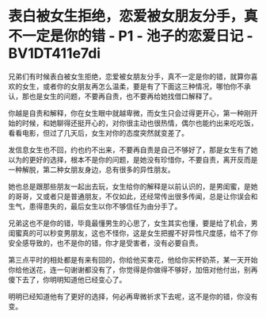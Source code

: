 # 表白被女生拒绝，恋爱被女朋友分手，真不一定是你的错 - P1 - 池子的恋爱日记 - BV1DT411e7di

兄弟们有时候表白被女生拒绝，恋爱被女朋友分手，真不一定是你的错，就算你喜欢的女生，或者你的女朋友再怎么温柔，要是有了下面这三种情况，哪怕你不承认，那也是女生的问题，不要再自责，也不要再给她找借口解释了。

你越是自责和解释，你在女生眼中就越卑微，而女生只会过得更开心，第一种刚开始的时候，和她聊得还挺开心的，对你很主动也很热情，偶尔也能约出来吃吃饭，看看电影，但过了几天后，女生对你的态度突然就变差了。

发信息女生也不回，约也约不出来，不要再自责是自己不够好了，那是女生有了她以为的更好的选择，根本不是你的问题，是她没有珍惜你，不要自责，离开反而是一种解脱，第二种女朋友身边，总有很多的异性朋友。

她也总是跟那些朋友一起出去玩，女生给你的解释是以前认识的，是男闺蜜，是她的哥哥，又或者只是普通朋友，不仅如此，还经常传出很多传闻，总是让你误会和生气，患得患失的，最后女生以你不够信任为由分手了。

兄弟这也不是你的错，毕竟最懂男生的心思了，女生其实也懂，要是给了机会，男闺蜜真的可以秒变男朋友，这也不怪你，这是女生把握不好异性尺度感，给不了你安全感导致的，也不是你的错，你才是受害者，没有必要自责。

第三点平时的相处都是有来有回的，你给他买束花，他给你买杯奶茶，某一天开始你给他送花，连一句谢谢都没有了，你觉得是你做得不够好，加倍对他付出，别再傻下去了，你明明知道他已经变心了。

明明已经知道他有了更好的选择，何必再卑微祈求下去呢，这不是你的错，你没有变。